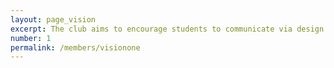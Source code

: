 ```yaml
---
layout: page_vision
excerpt: The club aims to encourage students to communicate via design and appreciate it's power.
number: 1
permalink: /members/visionone
---
```

